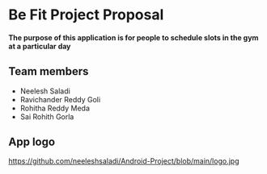 # Be Fit Project Proposal
#### The purpose of this application is for people to schedule slots in the gym at a particular day

## Team members
- Neelesh Saladi
- Ravichander Reddy Goli
- Rohitha Reddy Meda
- Sai Rohith Gorla

## App logo
https://github.com/neeleshsaladi/Android-Project/blob/main/logo.jpg
